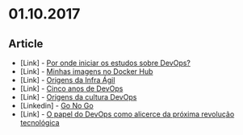 # 01.10.2017

## Article

- \[Link\] - [Por onde iniciar os estudos sobre DevOps?](http://gutocarvalho.net/blog/2016/09/06/por-onde-iniciar-os-estudos-sobre-devops/)
- \[Link\] - [Minhas imagens no Docker Hub](http://gutocarvalho.net/blog/2016/09/09/minhas-imagens-no-docker-hub/)
- \[Link\] - [Origens da Infra Ágil](http://gutocarvalho.net/blog/2016/07/15/origens-da-infra-%C3%A1gil/)
- \[Link\] - [Cinco anos de DevOps](http://gutocarvalho.net/blog/2016/06/02/cinco-anos-de-devops/)
- \[Link\] - [Origens da cultura DevOps](http://gutocarvalho.net/blog/2016/06/02/origens-da-cultura-devops/)
- \[Linkedin\] - [Go No Go](https://www.linkedin.com/pulse/go-damian-turczy%C5%84ski)
- \[Link\] - [O papel do DevOps como alicerce da próxima revolução tecnológica](http://computerworld.com.br/devops-sera-o-alicerce-da-proxima-revolucao-tecnologica)

